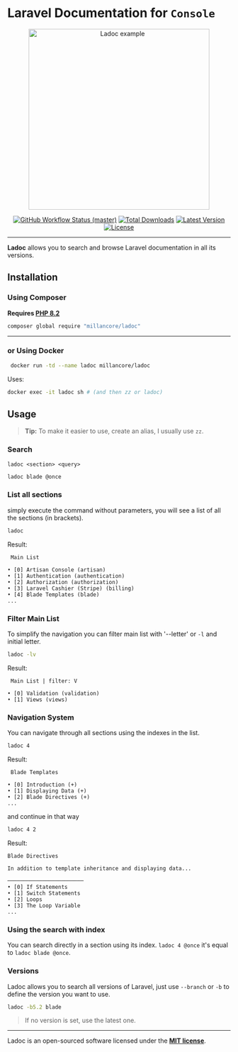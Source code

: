 # Laravel Documentation for `Console`

<p align="center">
    <img src="https://raw.githubusercontent.com/millancore/lo/main/art/example.png" alt="Ladoc example" height="408">
    <p align="center">
        <a href="https://github.com/millancore/ladoc/actions"><img alt="GitHub Workflow Status (master)" src="https://img.shields.io/github/actions/workflow/status/millancore/ladoc/test.yml"></a>
        <a href="https://packagist.org/packages/millancore/ladoc"><img alt="Total Downloads" src="https://img.shields.io/packagist/dt/millancore/ladoc"></a>
        <a href="https://packagist.org/packages/millancore/ladoc"><img alt="Latest Version" src="https://img.shields.io/packagist/v/millancore/ladoc"></a>
        <a href="https://packagist.org/packages/millancore/ladoc"><img alt="License" src="https://img.shields.io/packagist/l/millancore/ladoc"></a>
    </p>
</p>

------

**Ladoc** allows you to search and browse Laravel documentation in all its versions.

## Installation

### Using Composer
**Requires [PHP 8.2](https://php.net/releases/)**

```bash
composer global require "millancore/ladoc"
```

----

### or Using Docker
```bash
 docker run -td --name ladoc millancore/ladoc
```

Uses:
```bash
docker exec -it ladoc sh # (and then zz or ladoc)
```

## Usage

> **Tip:** To make it easier to use, create an alias, I usually use `zz`.

### Search

`ladoc <section> <query>`

```bash
ladoc blade @once
```
### List all sections

simply execute the command without parameters,  you will see a list of all the sections (in brackets).

```bash
ladoc
```
Result:
```
 Main List

• [0] Artisan Console (artisan)
• [1] Authentication (authentication)
• [2] Authorization (authorization)
• [3] Laravel Cashier (Stripe) (billing)
• [4] Blade Templates (blade)
... 
```
### Filter Main List
To simplify the navigation you can filter main list with '--letter' or `-l` and initial letter.

```bash
ladoc -lv
```
Result:
```
 Main List | filter: V

• [0] Validation (validation)
• [1] Views (views)
```

### Navigation System
You can navigate through all sections using the indexes in the list. 

```bash
ladoc 4
```
Result:
```
 Blade Templates

• [0] Introduction (+)
• [1] Displaying Data (+)
• [2] Blade Directives (+)
...
```
and continue in that way

```bash
ladoc 4 2
```
Result:
```
Blade Directives

In addition to template inheritance and displaying data...

────────────────────────
• [0] If Statements
• [1] Switch Statements
• [2] Loops
• [3] The Loop Variable
...
```
### Using the search with index

You can search directly in a section using its index. `ladoc 4 @once` it's equal to `ladoc blade @once`.

### Versions

Ladoc allows you to search all versions of Laravel, just use `--branch` or `-b` to define the version you want to use.

```bash
ladoc -b5.2 blade
```
> If no version is set, use the latest one.

---

Ladoc is an open-sourced software licensed under the **[MIT license](https://opensource.org/licenses/MIT)**.



